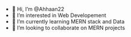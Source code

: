 - 👋 Hi, I’m @Ahhaan22
- 👀 I’m interested in Web Developement 
- 🌱 I’m currently learning MERN stack and Data
- 💞️ I’m looking to collaborate on MERN projects

<!---
Ahhaan22/Ahhaan22 is a ✨ special ✨ repository because its `README.md` (this file) appears on your GitHub profile.
You can click the Preview link to take a look at your changes.
--->
